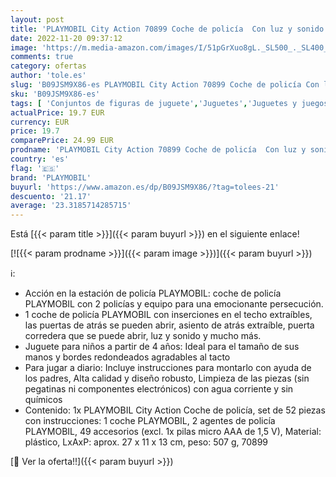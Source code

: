 ```yaml
---
layout: post
title: 'PLAYMOBIL City Action 70899 Coche de policía  Con luz y sonido  Juguetes para niños mayores de 4 años'
date: 2022-11-20 09:37:12
image: 'https://m.media-amazon.com/images/I/51pGrXuo8gL._SL500_._SL400_.jpg'
comments: true
category: ofertas
author: 'tole.es'
slug: 'B09JSM9X86-es PLAYMOBIL City Action 70899 Coche de policía Con luz y...'
sku: 'B09JSM9X86-es'
tags: [ 'Conjuntos de figuras de juguete','Juguetes','Juguetes y juegos','Muñecos y figuras','Vehículos de juguete para niños','playmobil','🇪🇸', ]
actualPrice: 19.7 EUR
currency: EUR
price: 19.7
comparePrice: 24.99 EUR
prodname: 'PLAYMOBIL City Action 70899 Coche de policía  Con luz y sonido  Juguetes para niños mayores de 4 años'
country: 'es'
flag: '🇪🇸'
brand: 'PLAYMOBIL'
buyurl: 'https://www.amazon.es/dp/B09JSM9X86/?tag=tolees-21'
descuento: '21.17'
average: '23.3185714285715'
---
```


Está [{{< param title >}}]({{< param buyurl >}}) en el siguiente enlace!

[![{{< param prodname >}}]({{< param image >}})]({{< param buyurl >}})

ℹ️:

- Acción en la estación de policía PLAYMOBIL: coche de policía PLAYMOBIL con 2 policías y equipo para una emocionante persecución.
- 1 coche de policía PLAYMOBIL con inserciones en el techo extraíbles, las puertas de atrás se pueden abrir, asiento de atrás extraíble, puerta corredera que se puede abrir, luz y sonido y mucho más.
- Juguete para niños a partir de 4 años: Ideal para el tamaño de sus manos y bordes redondeados agradables al tacto
- Para jugar a diario: Incluye instrucciones para montarlo con ayuda de los padres, Alta calidad y diseño robusto, Limpieza de las piezas (sin pegatinas ni componentes electrónicos) con agua corriente y sin químicos
- Contenido: 1x PLAYMOBIL City Action Coche de policía, set de 52 piezas con instrucciones: 1 coche PLAYMOBIL, 2 agentes de policía PLAYMOBIL, 49 accesorios (excl. 1x pilas micro AAA de 1,5 V), Material: plástico, LxAxP: aprox. 27 x 11 x 13 cm, peso: 507 g, 70899

[🛒 Ver la oferta!!]({{< param buyurl >}})
